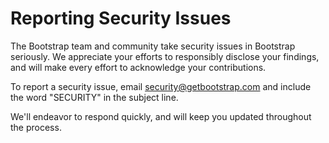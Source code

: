 # Reporting Security Issues

The Bootstrap team and community take security issues in Bootstrap seriously. We appreciate your efforts to responsibly disclose your findings, and will make every effort to acknowledge your contributions.

To report a security issue, email [security@getbootstrap.com](mailto:security@getbootstrap.com) and include the word "SECURITY" in the subject line.

We'll endeavor to respond quickly, and will keep you updated throughout the process.
